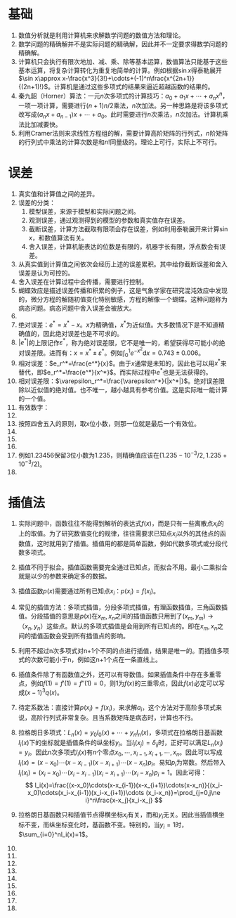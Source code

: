 # 基础

1. 数值分析就是利用计算机来求解数学问题的数值方法和理论。
2. 数学问题的精确解并不是实际问题的精确解，因此并不一定要求得数学问题的精确解。
3. 计算机只会执行有限次地加、减、乘、除等基本运算，数值算法只能基于这些基本运算，将复杂计算转化为重复地简单的计算。例如根据$\sin x$得泰勒展开$\sin x\approx x-\frac{x^3}{3!}+\cdots+(-1)^n\frac{x^{2n+1}}{(2n+1)!}$。计算机是通过这些多项式的结果来逼近超越函数的结果的。
4. 秦九韶（Horner）算法：一元$n$次多项式的计算技巧：$a_0+a_1x+\cdots +a_nx^n$，一项一项计算，需要进行$(n+1)n/2$乘法，$n$次加法。另一种思路是将该多项式改写成$(a_nx+a_{n-1})x+\cdots+a_0$。此时需要进行$n$次乘法，$n$次加法。计算机乘法比加减要快。
5. 利用Cramer法则来求线性方程组的解，需要计算高阶矩阵的行列式，$n$阶矩阵的行列式中乘法的计算次数是和$n!$同量级的。理论上可行，实际上不可行。

# 误差

1. 真实值和计算值之间的差异。
2. 误差的分类：
   1. 模型误差，来源于模型和实际问题之间。
   2. 观测误差，通过观测得到的模型的参数和真实值存在误差。
   3. 截断误差，计算方法截取有限项会存在误差，例如利用泰勒展开来计算$\sin x$，和数值算法有关。
   4. 舍入误差，计算机能表达的位数是有限的，机器字长有限，浮点数会有误差。
3. 从真实值到计算值之间依次会经历上述的误差累积。其中给你截断误差和舍入误差是认为可控的。
4. 舍入误差在计算过程中会传播，需要进行控制。
5. 蝴蝶效应是描述误差传播和积累的例子，这是气象学家在研究混沌效应中发现的，微分方程的解随初值变化特别敏感，方程的解像一个蝴蝶。这种问题称为病态问题。病态问题中舍入误差会被放大。
6. 
7. 绝对误差：$e^*=x^*-x$。$x$为精确值，$x^*$为近似值。大多数情况下是不知道精确值的，因此绝对误差也是不可求的。
8. $|e^*|$的上限记作$\varepsilon^*$，称为绝对误差限，它不是唯一的，希望获得尽可能小的绝对误差限。进而有：$x=x^*\pm\varepsilon^*$。例如$\int_0^1e^{-x^2}\text{d}x=0.743\pm0.006$。
9. 相对误差：$e_r^*=\frac{e^*}{x}$。由于$x$通常是未知的，因此也可以用$x^*$来替代，即$e_r^*=\frac{e^*}{x^*}$。而实际过程中$e^*$也是无法获得的。
10. 相对误差限：$\varepsilon_r^*=\frac{\varepsilon^*}{|x^*|}$。绝对误差限除以近似值的绝对值。也不唯一，越小越具有参考价值。这是实际唯一能计算的一个值。
10. 有效数字：
10. 
10. 按照四舍五入的原则，取x位小数，则那一位就是最后一个有效位。
11. 
11. 
11. 
11. 例如1.23456保留3位小数为1.235，则精确值应该在$(1.235-10^{-3}/2,1.235+10^{-3}/2)$。
12. 

# 插值法

1. 实际问题中，函数往往不能得到解析的表达式$f(x)$，而是只有一些离散点$x_i$的上的取值。为了研究数值变化的规律，往往需要求已知点$x_i$以外的其他点的函数值，这时就用到了插值。插值用的都是简单函数，例如代数多项式或分段代数多项式。

2. 插值不同于拟合。插值函数需要完全通过已知点，而拟合不用。最小二乘拟合就是以少的参数来确定多的数据。

3. 插值函数$p(x)$需要通过所有已知点$x_i$：$p(x_i)=f(x_i)$。

4. 常见的插值方法：多项式插值，分段多项式插值，有理函数插值，三角函数插值。分段插值的意思是$p(x)$在$x_m,x_n$之间的插值函数只用到了$(x_m,y_m)\to（x_n,y_n）$这些点。默认的多项式插值是会用到所有已知点的。即在$x_m,x_n$之间的插值函数会受到所有插值点的影响。

5. 利用不超过n次多项式对n+1个不同的点进行插值，结果是唯一的。而插值多项式的次数可能小于n，例如这n+1个点在一条直线上。

6. 插值条件除了有函数值之外，还可以有导数值。如果插值条件中存在多重零点，例如$f(1)=f'(1)=f''(1)=0$，则1为$f(x)$的三重零点，因此$f(x)$必定可以写成$(x-1)^3q(x)$。

7. 待定系数法：直接计算$p(x_i)=f(x_i)$，来求解$a_i$，这个方法对于高阶多项式来说，高阶行列式非常复杂。且当系数矩阵是病态时，计算也不行。

8. 拉格朗日多项式：$L_n(x)=y_0l_0(x)+\cdots+y_nl_n(x)$，多项式在拉格朗日基函数$l_i(x)$下的坐标就是插值条件的纵坐标$y_i$。当$l_i(x_j)=\delta_{ij}$时，正好可以满足$L_n(x_i)=y_i$。因此n次多项式$l_i(x)$有$n$个零点$x_0,\cdots,x_{i-1},x_{i+1},\cdots,x_n$。因此可以写成$l_i(x)=(x-x_0)\cdots(x-x_{i-1})(x-x_{i+1})\cdots(x-x_n)p_i$。易知$p_i$为常数。然后带入$l_i(x_i)=(x_i-x_0)\cdots(x_i-x_{i-1})(x_i-x_{i+1})\cdots (x_i-x_n)p_i=1$​。因此可得：
   $$
   l_i(x)=\frac{(x-x_0)\cdots(x-x_{i-1})(x-x_{i+1})\cdots(x-x_n)}{(x_i-x_0)\cdots(x_i-x_{i-1})(x_i-x_{i+1})\cdots (x_i-x_n)}=\prod_{j=0,j\ne i}^n\frac{x-x_j}{x_i-x_j}
   $$

9. 拉格朗日基函数只和插值节点得横坐标$x_i$有关，而和$y_i$无关。因此当插值横坐标不变，而纵坐标变化时，基函数不变。特别的，当$y_i=1$时，$\sum_{i=0}^nl_i(x)=1$。

10. 

11. 

12. 

13. 

14. 

15. 

16. 

17. 

44. 
